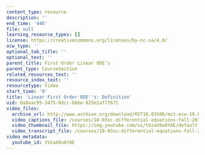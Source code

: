 ```yaml
---
content_type: resource
description: ''
end_time: '446'
file: null
learning_resource_types: []
license: https://creativecommons.org/licenses/by-nc-sa/4.0/
ocw_type: ''
optional_tab_title: ''
optional_text: ''
parent_title: First Order Linear ODE's
parent_type: CourseSection
related_resources_text: ''
resource_index_text: ''
resourcetype: Video
start_time: '0'
title: 'Linear First Order ODE''s: Definition'
uid: 0a8aac95-3475-8dcc-bbbe-825e2af7f671
video_files:
  archive_url: http://www.archive.org/download/MIT18.03S06/mit-ocw-18.03-lec3-10feb2003-220k_512kb.mp4
  video_captions_file: /courses/18-03sc-differential-equations-fall-2011/866d31fc94ad5b17a1e67c0743d0660b_tVzaX9u6YAE.vtt
  video_thumbnail_file: https://img.youtube.com/vi/tVzaX9u6YAE/default.jpg
  video_transcript_file: /courses/18-03sc-differential-equations-fall-2011/35a18c5b38a0de53ac97c936dc73d057_tVzaX9u6YAE.pdf
video_metadata:
  youtube_id: tVzaX9u6YAE
---
```

